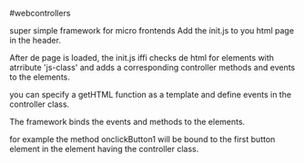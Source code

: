 #webcontrollers

super simple framework for micro frontends
Add the init.js to you html page in the header.

After de page is loaded, the init.js iffi checks de html for elements with atrribute 'js-class' 
and adds a corresponding controller methods and events to the elements.


you can specify a getHTML function as a template
and define events in the controller class.

 
The framework binds the events and methods to the elements.

for example the method onclickButton1 will be bound to the
first button element in the element having the controller class.

